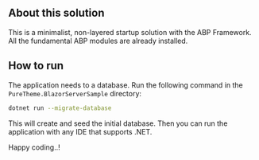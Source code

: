 ## About this solution

This is a minimalist, non-layered startup solution with the ABP Framework. All the fundamental ABP modules are already installed.

## How to run

The application needs to a database. Run the following command in the `PureTheme.BlazorServerSample` directory:

````bash
dotnet run --migrate-database
````

This will create and seed the initial database. Then you can run the application with any IDE that supports .NET.

Happy coding..!



